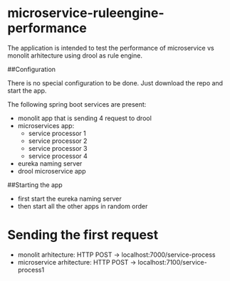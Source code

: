 # microservice-ruleengine-performance

The application is intended to test the performance of microservice vs monolit arhitecture using drool as rule engine.

##Configuration

There is no special configuration to be done. Just download the repo and start the app.

The following spring boot services are present:
* monolit app that is sending 4 request to drool
* microservices app:
  - service processor 1
  - service processor 2
  - service processor 3
  - service processor 4
* eureka naming server
* drool microservice app

##Starting the app

* first start the eureka naming server
* then start all the other apps in random order

# Sending the first request
* monolit arhitecture: HTTP POST -> localhost:7000/service-process
* microservice arhitecture: HTTP POST -> localhost:7100/service-process1
